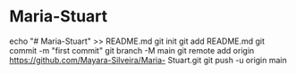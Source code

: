 # Maria-Stuart
echo "# Maria-Stuart" >> README.md 
git init 
git add README.md 
git commit -m "first commit" 
git branch -M main 
git remote add origin https://github.com/Mayara-Silveira/Maria- Stuart.git
 git push -u origin main
                
